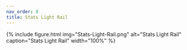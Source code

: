 ```yaml
---
nav_order: 8
title: Stats Light Rail
---
```


{% include figure.html img="Stats-Light-Rail.png" alt="Stats Light Rail" caption="Stats Light Rail" width="100%" %}